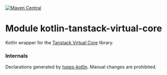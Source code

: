 [![Maven Central](https://img.shields.io/maven-central/v/org.jetbrains.kotlin-wrappers/kotlin-tanstack-virtual-core)](https://search.maven.org/artifact/org.jetbrains.kotlin-wrappers/kotlin-tanstack-virtual-core)

# Module kotlin-tanstack-virtual-core

Kotlin wrapper for the [Tanstack Virtual Core](https://github.com/TanStack/virtual/tree/beta/packages/virtual-core) library.

### Internals

Declarations generated by [types-kotlin](https://github.com/karakum-team/types-kotlin). Manual changes are prohibited.
